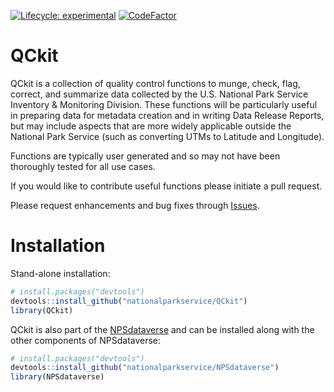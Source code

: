 
<!-- README.md is generated from README.Rmd. Please edit that file -->
<!-- badges: start -->

[![Lifecycle:
experimental](https://img.shields.io/badge/lifecycle-experimental-orange.svg)](https://www.tidyverse.org/lifecycle/#experimental)
[![CodeFactor](https://www.codefactor.io/repository/github/roblbaker/qckit/badge)](https://www.codefactor.io/repository/github/roblbaker/qckit)
<!-- badges: end -->

# QCkit

QCkit is a collection of quality control functions to munge, check,
flag, correct, and summarize data collected by the U.S. National Park
Service Inventory & Monitoring Division. These functions will be
particularly useful in preparing data for metadata creation and in
writing Data Release Reports, but may include aspects that are more
widely applicable outside the National Park Service (such as converting
UTMs to Latitude and Longitude).

Functions are typically user generated and so may not have been
thoroughly tested for all use cases.

If you would like to contribute useful functions please initiate a pull
request.

Please request enhancements and bug fixes through
[Issues](https://github.com/nationalparkservice/QCkit/issues).

# Installation

Stand-alone installation:

``` r
# install.packages("devtools")
devtools::install_github("nationalparkservice/QCkit")
library(QCkit)
```

QCkit is also part of the
[NPSdataverse](https://nationalparkservice.github.io/NPSdataverse/) and
can be installed along with the other components of NPSdataverse:

``` r
# install.packages("devtools")
devtools::install_github("nationalparkservice/NPSdataverse")
library(NPSdataverse)
```
